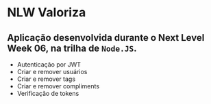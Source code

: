 # NLW Valoriza

## Aplicação desenvolvida durante o Next Level Week 06, na trilha de `Node.JS`.

- Autenticação por JWT
- Criar e remover usuários
- Criar e remover tags
- Criar e remover compliments
- Verificação de tokens

